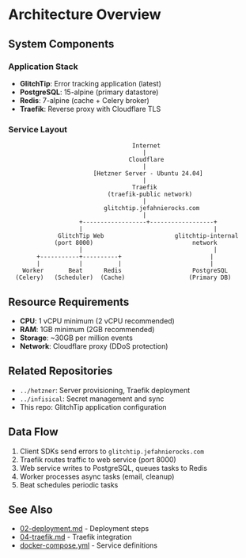 # Architecture Overview

## System Components

### Application Stack
- **GlitchTip**: Error tracking application (latest)
- **PostgreSQL**: 15-alpine (primary datastore)
- **Redis**: 7-alpine (cache + Celery broker)
- **Traefik**: Reverse proxy with Cloudflare TLS

### Service Layout
```
                                   Internet
                                      |
                                  Cloudflare
                                      |
                        [Hetzner Server - Ubuntu 24.04]
                                      |
                                   Traefik
                            (traefik-public network)
                                      |
                           glitchtip.jefahnierocks.com
                                      |
                    +------------------+------------------+
                    |                                     |
              GlitchTip Web                    glitchtip-internal
             (port 8000)                            network
                    |                                     |
        +-----------+----------+                         |
        |           |          |                         |
    Worker       Beat      Redis                    PostgreSQL
  (Celery)   (Scheduler)  (Cache)                  (Primary DB)
```

## Resource Requirements
- **CPU**: 1 vCPU minimum (2 vCPU recommended)
- **RAM**: 1GB minimum (2GB recommended)
- **Storage**: ~30GB per million events
- **Network**: Cloudflare proxy (DDoS protection)

## Related Repositories
- `../hetzner`: Server provisioning, Traefik deployment
- `../infisical`: Secret management and sync
- This repo: GlitchTip application configuration

## Data Flow
1. Client SDKs send errors to `glitchtip.jefahnierocks.com`
2. Traefik routes traffic to web service (port 8000)
3. Web service writes to PostgreSQL, queues tasks to Redis
4. Worker processes async tasks (email, cleanup)
5. Beat schedules periodic tasks

## See Also
- [02-deployment.md](./02-deployment.md) - Deployment steps
- [04-traefik.md](./04-traefik.md) - Traefik integration
- [docker-compose.yml](../docker-compose.yml) - Service definitions
